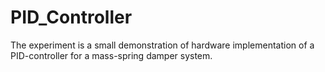 # PID_Controller
The experiment is a small demonstration of hardware implementation of a PID-controller for a mass-spring damper system.
